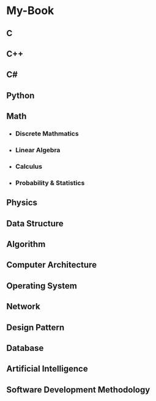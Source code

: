 # My-Book

## C

## C++

## C#

## Python

## Math

*   ### Discrete Mathmatics

*   ### Linear Algebra

*   ### Calculus

*   ### Probability & Statistics



## Physics

## Data Structure

## Algorithm

## Computer Architecture

## Operating System

## Network

## Design Pattern

## Database

## Artificial Intelligence

## Software Development Methodology

